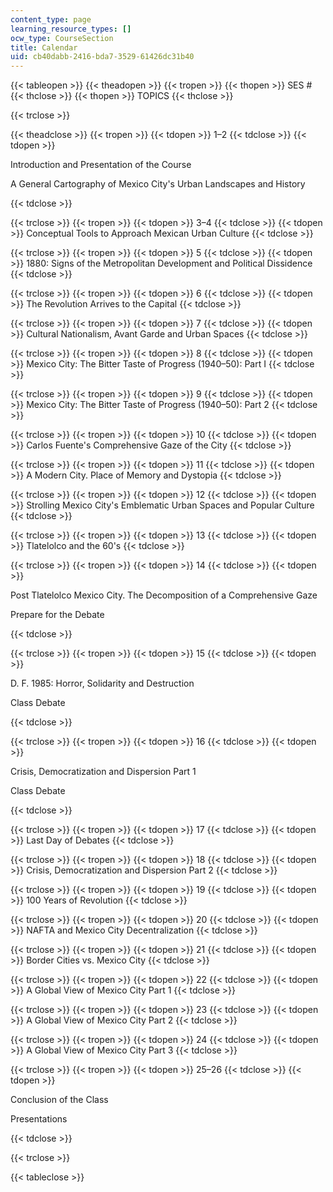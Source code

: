 ```yaml
---
content_type: page
learning_resource_types: []
ocw_type: CourseSection
title: Calendar
uid: cb40dabb-2416-bda7-3529-61426dc31b40
---
```


{{< tableopen >}}
{{< theadopen >}}
{{< tropen >}}
{{< thopen >}}
SES #
{{< thclose >}}
{{< thopen >}}
TOPICS
{{< thclose >}}

{{< trclose >}}

{{< theadclose >}}
{{< tropen >}}
{{< tdopen >}}
1–2
{{< tdclose >}}
{{< tdopen >}}


Introduction and Presentation of the Course

A General Cartography of Mexico City's Urban Landscapes and History


{{< tdclose >}}

{{< trclose >}}
{{< tropen >}}
{{< tdopen >}}
3–4
{{< tdclose >}}
{{< tdopen >}}
Conceptual Tools to Approach Mexican Urban Culture
{{< tdclose >}}

{{< trclose >}}
{{< tropen >}}
{{< tdopen >}}
5
{{< tdclose >}}
{{< tdopen >}}
1880: Signs of the Metropolitan Development and Political Dissidence
{{< tdclose >}}

{{< trclose >}}
{{< tropen >}}
{{< tdopen >}}
6
{{< tdclose >}}
{{< tdopen >}}
The Revolution Arrives to the Capital
{{< tdclose >}}

{{< trclose >}}
{{< tropen >}}
{{< tdopen >}}
7
{{< tdclose >}}
{{< tdopen >}}
Cultural Nationalism, Avant Garde and Urban Spaces
{{< tdclose >}}

{{< trclose >}}
{{< tropen >}}
{{< tdopen >}}
8
{{< tdclose >}}
{{< tdopen >}}
Mexico City: The Bitter Taste of Progress (1940–50): Part I
{{< tdclose >}}

{{< trclose >}}
{{< tropen >}}
{{< tdopen >}}
9
{{< tdclose >}}
{{< tdopen >}}
Mexico City: The Bitter Taste of Progress (1940–50): Part 2
{{< tdclose >}}

{{< trclose >}}
{{< tropen >}}
{{< tdopen >}}
10
{{< tdclose >}}
{{< tdopen >}}
Carlos Fuente's Comprehensive Gaze of the City
{{< tdclose >}}

{{< trclose >}}
{{< tropen >}}
{{< tdopen >}}
11
{{< tdclose >}}
{{< tdopen >}}
A Modern City. Place of Memory and Dystopia
{{< tdclose >}}

{{< trclose >}}
{{< tropen >}}
{{< tdopen >}}
12
{{< tdclose >}}
{{< tdopen >}}
Strolling Mexico City's Emblematic Urban Spaces and Popular Culture
{{< tdclose >}}

{{< trclose >}}
{{< tropen >}}
{{< tdopen >}}
13
{{< tdclose >}}
{{< tdopen >}}
Tlatelolco and the 60's
{{< tdclose >}}

{{< trclose >}}
{{< tropen >}}
{{< tdopen >}}
14
{{< tdclose >}}
{{< tdopen >}}


Post Tlatelolco Mexico City. The Decomposition of a Comprehensive Gaze

Prepare for the Debate


{{< tdclose >}}

{{< trclose >}}
{{< tropen >}}
{{< tdopen >}}
15
{{< tdclose >}}
{{< tdopen >}}


D. F. 1985: Horror, Solidarity and Destruction

Class Debate


{{< tdclose >}}

{{< trclose >}}
{{< tropen >}}
{{< tdopen >}}
16
{{< tdclose >}}
{{< tdopen >}}


Crisis, Democratization and Dispersion Part 1

Class Debate


{{< tdclose >}}

{{< trclose >}}
{{< tropen >}}
{{< tdopen >}}
17
{{< tdclose >}}
{{< tdopen >}}
Last Day of Debates
{{< tdclose >}}

{{< trclose >}}
{{< tropen >}}
{{< tdopen >}}
18
{{< tdclose >}}
{{< tdopen >}}
Crisis, Democratization and Dispersion Part 2
{{< tdclose >}}

{{< trclose >}}
{{< tropen >}}
{{< tdopen >}}
19
{{< tdclose >}}
{{< tdopen >}}
100 Years of Revolution
{{< tdclose >}}

{{< trclose >}}
{{< tropen >}}
{{< tdopen >}}
20
{{< tdclose >}}
{{< tdopen >}}
NAFTA and Mexico City Decentralization
{{< tdclose >}}

{{< trclose >}}
{{< tropen >}}
{{< tdopen >}}
21
{{< tdclose >}}
{{< tdopen >}}
Border Cities vs. Mexico City
{{< tdclose >}}

{{< trclose >}}
{{< tropen >}}
{{< tdopen >}}
22
{{< tdclose >}}
{{< tdopen >}}
A Global View of Mexico City Part 1
{{< tdclose >}}

{{< trclose >}}
{{< tropen >}}
{{< tdopen >}}
23
{{< tdclose >}}
{{< tdopen >}}
A Global View of Mexico City Part 2
{{< tdclose >}}

{{< trclose >}}
{{< tropen >}}
{{< tdopen >}}
24
{{< tdclose >}}
{{< tdopen >}}
A Global View of Mexico City Part 3
{{< tdclose >}}

{{< trclose >}}
{{< tropen >}}
{{< tdopen >}}
25–26
{{< tdclose >}}
{{< tdopen >}}


Conclusion of the Class

Presentations


{{< tdclose >}}

{{< trclose >}}

{{< tableclose >}}